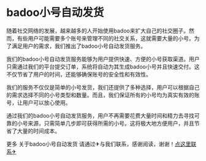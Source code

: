 # badoo小号自动发货

随着社交网络的发展，越来越多的人开始使用badoo来扩大自己的社交圈子。然而，有些用户可能需要多个账号来管理不同的社交关系，这就需要大量的小号。为了满足用户的需求，我们推出了badoo小号自动发货服务。

我们的badoo小号自动发货服务能够为用户提供快速、方便的小号获取渠道。用户只需通过我们的平台提交订单，系统将自动为其生成badoo小号并且快速交付。这不仅节省了用户的时间，还能够确保账号的安全性和有效性。

我们的服务不仅仅是简单的小号发货，我们还提供了多种选择，用户可以根据自己的需求选择不同的小号类型和数量。而且，我们保证所有的小号均为真实有效的账号，让用户可以放心使用。

通过我们的badoo小号自动发货服务，用户不再需要花费大量时间和精力去寻找可靠的小号来源，只需简单几步即可获得所需的小号。这将极大地方便用户，并且节省了大量的时间成本。

更多 关于badoo小号自动发货 请通过✈与我们联系，感谢阅读，谢谢！[点这里联系✈](https://ads.k02.cc)